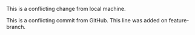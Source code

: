 
This is a conflicting change from local machine.

This is a conflicting commit from GitHub.
This line was added on feature-branch. 
